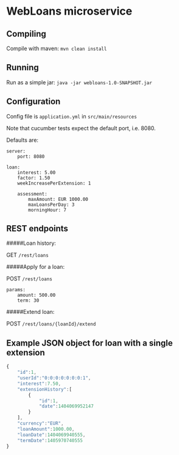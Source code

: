 # WebLoans microservice

## Compiling

Compile with maven: `mvn clean install`

## Running

Run as a simple jar: `java -jar webloans-1.0-SNAPSHOT.jar`

## Configuration

Config file is `application.yml` in `src/main/resources`

Note that cucumber tests expect the default port, i.e. 8080.

Defaults are:

    server:
        port: 8080
    
    loan:
        interest: 5.00
        factor: 1.50
        weekIncreasePerExtension: 1
    
        assessment:
            maxAmount: EUR 1000.00
            maxLoansPerDay: 3
            morningHour: 7

## REST endpoints

#####Loan history:

GET    `/rest/loans`

#####Apply for a loan:

POST   `/rest/loans` 

    params:
        amount: 500.00
        term: 30
    
#####Extend loan:
    
POST   `/rest/loans/{loanId}/extend`

## Example JSON object for loan with a single extension

```javascript
{
    "id":1,
    "userId":"0:0:0:0:0:0:0:1",
    "interest":7.50,
    "extensionHistory":[
        {
            "id":1,
            "date":1404069952147
        }
    ],
    "currency":"EUR",
    "loanAmount":1000.00,
    "loanDate":1404069940555,
    "termDate":1405970740555
}
```